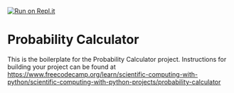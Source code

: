 [![Run on Repl.it](https://replit.com/badge/github/scardenol/boilerplate-probability-calculator)](https://replit.com/new/github/scardenol/boilerplate-probability-calculator)

# Probability Calculator

This is the boilerplate for the Probability Calculator project. Instructions for building your project can be found at https://www.freecodecamp.org/learn/scientific-computing-with-python/scientific-computing-with-python-projects/probability-calculator
